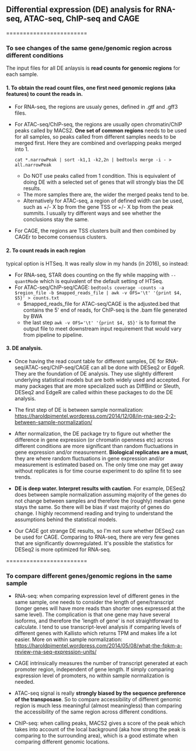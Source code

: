 ## Differential expression (DE) analysis for RNA-seq, ATAC-seq, ChIP-seq and CAGE

========================
### To see changes of the same gene/genomic region across different conditions

The input files for all DE anlaysis is **read counts for genomic regions** for each sample. 

#### 1. To obtain the read count files, one first need **genomic regions (aka features) to count the reads** in. 
  - For RNA-seq, the regions are usualy genes, defined in .gtf and .gff3 files.
  - For ATAC-seq/ChIP-seq, the regions are usually open chromatin/ChIP peaks called by MACS2. **One set of common regions** needs to be used for all samples, so peaks called from different samples needs to be merged first. Here they are combined and overlapping peaks merged into 1. 

    `cat *.narrowPeak | sort -k1,1 -k2,2n | bedtools merge -i - > all.narrowPeak`
 
    - Do NOT use peaks called from 1 condition. This is equivalent of doing DE with a selected set of genes that will strongly bias the DE results.
    - The more samples there are, the wider the merged peaks tend to be. 
    - Alternatively for ATAC-seq, a region of defined width can be used, such as +/- X bp from the gene TSS or +/- X bp from the peak summits. I usually try different ways and see whether the conclusions stay the same.
    
- For CAGE, the regions are TSS clusters built and then combined by CAGEr to become consensus clusters. 
  
#### 2. To count reads in each region 
typical option is HTSeq. It was really slow in my hands (in 2016), so instead:
  - For RNA-seq, STAR does counting on the fly while mapping with `--quantMode` which is equivalent of the default setting of HTSeq.
  - For ATAC-seq/ChIP-seq/CAGE:
  `bedtools coverage -counts -a $region_file -b $mapped_reads_file | awk -v OFS='\t' '{print $4, $5}' > counts.txt`
    - \$mapped_reads_file for ATAC-seq/CAGE is the adjusted.bed that contains the 5' end of reads, for ChIP-seq is the .bam file generated by BWA
    - the last step `awk -v OFS='\t' '{print $4, $5}'` is to format the output file to meet downstream input requirement that would vary from pipeline to pipeline.

#### 3. DE analysis. 
  - Once having the read count table for different samples, DE for RNA-seq/ATAC-seq/ChIP-seq/CAGE can all be done with DESeq2 or EdgeR. They are the foundation of DE analysis. They use slightly different underlying statistical models but are both widely used and accepted. For many packages that are more specialized such as DiffBind or Sleuth, DESeq2 and EdgeR are called within these packages to do the DE analysis. 
  
  - The first step of DE is between sample normalization: https://haroldpimentel.wordpress.com/2014/12/08/in-rna-seq-2-2-between-sample-normalization/
  
  - After normalization, the DE package try to figure out whether the difference in gene expression (or chromatin openness etc) across different conditions are more significant than random fluctuations in gene expression and/or measurement. **Biological replicates are a must**, they are where random fluctuations in gene expression and/or measurement is estimated based on. The only time one may get away without replicates is for time course experiment to do spline fit to see trends.
  
  - **DE is deep water. Interpret results with caution**. For example, DESeq2 does between sample normalization assuming majority of the genes do not change between samples and therefore the (roughly) median gene stays the same. So there will be bias if vast majority of genes do change. I highly recommend reading and trying to understand the assumptions behind the statistical models. 
  
  - Our CAGE got strange DE results, so I'm not sure whether DESeq2 can be used for CAGE. Comparing to RNA-seq, there are very few genes that are significantly downregulated. It's possible the statistics for DESeq2 is more optimized for RNA-seq. 
  
  
========================  
### To compare different genes/genomic regions in the same sample

  - RNA-seq: when comparing expression level of different genes in the same sample, one needs to consider the length of gene/transcript (longer genes will have more reads than shorter ones expressed at the same level). The complication is that one gene may have several isoforms, and therefore the 'length of gene' is not straightforward to calculate. I tend to use transcript-level analysis if comparing levels of different genes with Kallisto which returns TPM and makes life a lot easier. More on within sample normalization: https://haroldpimentel.wordpress.com/2014/05/08/what-the-fpkm-a-review-rna-seq-expression-units/

  - CAGE intrinsically measures the number of transcript generated at each promoter region, independent of gene length. If simply comparing expression level of promoters, no within sample normalization is needed. 

  - ATAC-seq signal is really __strongly biased by the sequence preference of the transposase__. So to compare accessibility of different genomic region is much less meaningful (almost meaningless) than comparing the accessibility of the same region across different conditions.
  
  - ChIP-seq: when calling peaks, MACS2 gives a score of the peak which takes into account of the local background (aka how strong the peak is comparing to the surrounding area), which is a good estimate when comparing different genomic locations.
  


